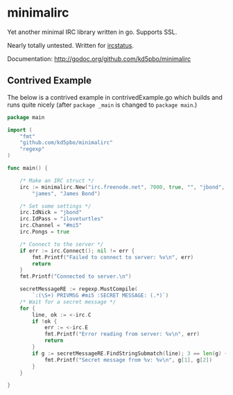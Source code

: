 minimalirc
==========

Yet another minimal IRC library written in go.  Supports SSL.

Nearly totally untested.  Written for [ircstatus](https://github.com/kd5pbo/ircstatus "ircstatus repo").

Documentation: http://godoc.org/github.com/kd5pbo/minimalirc

Contrived Example
-------------
The below is a contrived example in contrivedExample.go which builds and runs
quite nicely (after `package _main` is changed to `package main`.)

```go
package main

import (
	"fmt"
	"github.com/kd5pbo/minimalirc"
	"regexp"
)

func main() {

	/* Make an IRC struct */
	irc := minimalirc.New("irc.freenode.net", 7000, true, "", "jbond",
		"james", "James Bond")

	/* Set some settings */
	irc.IdNick = "jbond"
	irc.IdPass = "iloveturtles"
	irc.Channel = "#mi5"
	irc.Pongs = true

	/* Connect to the server */
	if err := irc.Connect(); nil != err {
		fmt.Printf("Failed to connect to server: %v\n", err)
		return
	}
	fmt.Printf("Connected to server.\n")

	secretMessageRE := regexp.MustCompile(
		`:(\S+) PRIVMSG #mi5 :SECRET MESSAGE: (.*)`)
	/* Wait for a secret message */
	for {
		line, ok := <-irc.C
		if !ok {
			err := <-irc.E
			fmt.Printf("Error reading from server: %v\n", err)
			return
		}
		if g := secretMessageRE.FindStringSubmatch(line); 3 == len(g) {
			fmt.Printf("Secret message from %v: %v\n", g[1], g[2])
		}
	}

}
```
